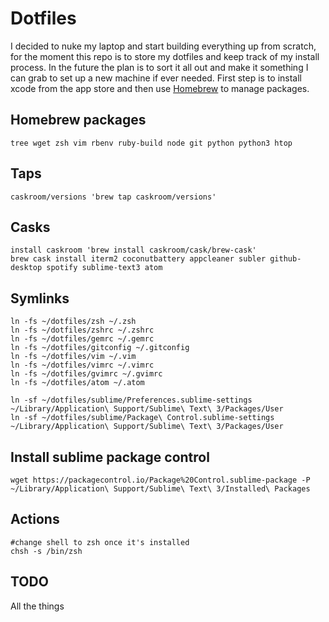 # Dotfiles
I decided to nuke my laptop and start building everything up from scratch, for the moment this repo is to store my dotfiles and keep track of my install process. In the future the plan is to sort it all out and make it something I can grab to set up a new machine if ever needed.
First step is to install xcode from the app store and then use [Homebrew](http://brew.sh) to manage packages.

## Homebrew packages
    tree wget zsh vim rbenv ruby-build node git python python3 htop

## Taps
    caskroom/versions 'brew tap caskroom/versions'

## Casks
    install caskroom 'brew install caskroom/cask/brew-cask'
    brew cask install iterm2 coconutbattery appcleaner subler github-desktop spotify sublime-text3 atom


## Symlinks
    ln -fs ~/dotfiles/zsh ~/.zsh
    ln -fs ~/dotfiles/zshrc ~/.zshrc
    ln -fs ~/dotfiles/gemrc ~/.gemrc
    ln -fs ~/dotfiles/gitconfig ~/.gitconfig
    ln -fs ~/dotfiles/vim ~/.vim
    ln -fs ~/dotfiles/vimrc ~/.vimrc
    ln -fs ~/dotfiles/gvimrc ~/.gvimrc
    ln -fs ~/dotfiles/atom ~/.atom

    ln -sf ~/dotfiles/sublime/Preferences.sublime-settings ~/Library/Application\ Support/Sublime\ Text\ 3/Packages/User
    ln -sf ~/dotfiles/sublime/Package\ Control.sublime-settings ~/Library/Application\ Support/Sublime\ Text\ 3/Packages/User

## Install sublime package control
    wget https://packagecontrol.io/Package%20Control.sublime-package -P ~/Library/Application\ Support/Sublime\ Text\ 3/Installed\ Packages

## Actions
    #change shell to zsh once it's installed
    chsh -s /bin/zsh

## TODO
All the things

